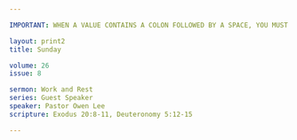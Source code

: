 ```yaml
---

IMPORTANT: WHEN A VALUE CONTAINS A COLON FOLLOWED BY A SPACE, YOU MUST USE &#58;

layout: print2
title: Sunday

volume: 26
issue: 8

sermon: Work and Rest
series: Guest Speaker
speaker: Pastor Owen Lee
scripture: Exodus 20:8-11, Deuteronomy 5:12-15

---
```

